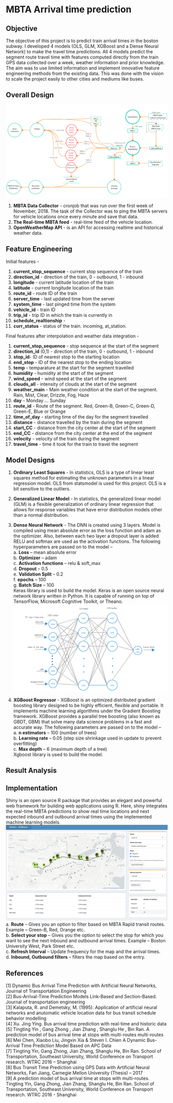 # MBTA Arrival time prediction

## Objective
The objective of this project is to predict train arrival times in the boston subway. I developed 4 models (OLS, GLM, XGBoost and a Dense Neural Network) to make the travel time predictions. All 4 models predict the segment route travel time with features computed directly from the train GPS data collected over a week, weather information and prior knowledge. The aim was to use limited information and implement innovative feature engineering methods from the existing data. This was done with the vision to scale the project easily to other cities and mediums like buses.

## Overall Design
![alt text](https://github.com/amalrkrishna/subway_time_prediction/blob/master/images/DataPipeline.png)
1. **MBTA Data Collector** - cronjob that was run over the first week of November, 2018. The task of the Collector was to ping the MBTA servers for vehicle locations once every minute and save that data. 
2. **The Real-time MBTA feed** -  real-time feed of the vehicle location.
3. **OpenWeatherMap API** - is an API for accessing realtime and historical weather data.

## Feature Engineering

Initial features - 
1. **current_stop_sequence** - current stop sequence of the train
2. **direction_id** - direction of the train, 0 - outbound, 1 - inbound
3. **longitude** - current latitude location of the train
4. **latitude** - current longitude location of the train
5. **route_id** - route ID of the train
6. **server_time** - last updated time from the server
7. **system_time** - last pinged time from the system
8. **vehicle_id** - train ID
9. **trip_id** - trip ID in which the train is currently in
10. **schedule_realtionship** - 
11. **curr_status** - status of the train. incoming, at_station.

Final features after interpolation and weather data integration -
1. **current_stop_sequence** - stop sequence at the start of the segment 
2. **direction_id** (0,1) - direction of the train, 0 - outbound, 1 - inbound
3. **stop_id**- ID of nearest stop to the starting location
4. **end_stop** - ID of the nearest stop to the ending location
5. **temp** - temparature at the start for the segment travelled
6. **humidity** - humidity at the start of the segment
7. **wind_speed** - wind speed at the start of the segment
8. **clouds_all** - intensity of clouds at the start of the segment
9. **weather_main** - Main weather condition at the start of the segment. Rain, Mist, Clear, Drizzle, Fog, Haze
10. **day** - Monday ... Sunday
11. **route_id** - Route of the segment. Red, Green-B, Green-C, Green-D, Green-E, Blue or Orange
12. **time_of_day** - starting time of the day for the segment travelled
13. **distance** - distance travelled by the train during the segment
14. **start_CC** - distance from the city center at the start of the segment
15. **end_CC** - distance from the city center at the end of the segment
16. **velocity** - velocity of the train during the segment
17. **travel_time** - time it took for the train to travel the segment

## Model Designs
1. **Ordinary Least Squares** - In statistics, OLS is a type of linear least squares method for estimating the unknown parameters in a linear regression model. OLS from statsmodel is used for this project. OLS is a bit sensitive to the outliers. 
2. **Generalized Linear Model** - In statistics, the generalized linear model (GLM) is a flexible generalization of ordinary linear regression that allows for response variables that have error distribution models other than a normal distribution. 
3. **Dense Neural Network** - The DNN is created using 3 layers. Model is compiled using mean absolute error as the loss function and adam as the optimizer. Also, between each two layer a dropout layer is added RELU and softmax are used as the activation functions. The following hyperparameters are passed on to the model –  
    a.    **Loss** – mean absolute error  
    b.    **Optimizer** – adam  
    c.    **Activation functions** – relu & soft_max  
    d.    **Dropout** – 0.5  
    e.    **Validation Split** – 0.2  
    f.    **epochs** – 100  
    g.    **Batch Size** – 100  
    Keras library is used to build the model. Keras is an open source neural network library written in Python. It is capable of running on top of TensorFlow, Microsoft Cognitive Toolkit, or Theano.
![alt text](https://github.com/amalrkrishna/subway_time_prediction/blob/master/images/Models.png)

4. **XGBoost Regressor** - XGBoost is an optimized distributed gradient boosting library designed to be highly efficient, flexible and portable. It implements machine learning algorithms under the Gradient Boosting framework. XGBoost provides a parallel tree boosting (also known as GBDT, GBM) that solve many data science problems in a fast and accurate way. The following parameters are passed on to the model –  
    a.    **n estimators** – 100 (number of trees)  
    b.    **Learning rate** – 0.05 (step size shrinkage used in update to prevent overfitting)  
    c.    **Max depth** – 6 (maximum depth of a tree)  
    Xgboost library is used to build the model. 



## Result Analysis

## Implementation
Shiny is an open source R package that provides an elegant and powerful web framework for building web applications using R. Here, shiny integrates the real-time MBTA predictions to show real time locations and next expected inbound and outbound arrival times using the implemented machine learning models.
![alt text](https://github.com/amalrkrishna/subway_time_prediction/blob/master/images/implementation.png)
    a. **Route** – Gives you an option to filter based on MBTA Rapid transit routes. Example – Green-B, Red, Orange etc.  
    b. **Select your stop** – Gives you the option to select the stop for which you want to see the next inbound and outbound arrival times. Example – Boston University West, Park Street etc.  
    c. **Refresh Interval** – Update frequency for the map and the arrival times.  
    d. **Inbound, Outbound filters** – filters the map based on the entry.  


## References
[1] Dynamic Bus Arrival Time Prediction with Artificial Neural Networks, Journal of Transportation Engineering  
[2] Bus-Arrival-Time Prediction Models Link-Based and Section-Based. Journal of transportation engineering  
[3] Kalaputa, R. and Demetsky, M. (1995). Application of artificial neural networks and anutomatic vehicle location data for bus transit schedule behavior modelling  
[4] Xu. Jing Ying. Bus arrival time prediction with real-time and historic data  
[5] Tingting Yin , Gang Zhong , Jian Zhang , Shanglu He , Bin Ran. A prediction model of bus arrival time at stops with multi-routes multi-routes  
[6] Mei Chen, Xiaobo Liu, Jingxin Xia & Steven I. Chien A Dynamic Bus-Arrival Time Prediction Model Based on APC Data  
[7] Tingting Yin, Gang Zhong, Jian Zhang, Shanglu He, Bin Ran. School of Transportation, Southeast University, World Conference on Transport research. WTRC 2016 – Shanghai  
[8] Bus Transit Time Prediction using GPS Data with Artificial Neural Networks, Fan Jiang, Carnegie Mellon University (Thesis) – 2017  
[9] A prediction model of bus arrival time at stops with multi-routes. Tingting Yin, Gang Zhong, Jian Zhang, Shanglu He, Bin Ran. School of Transportation, Southeast University, World Conference on Transport research. WTRC 2016 - Shanghai  
